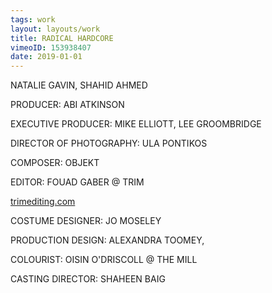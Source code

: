 ```yaml
---
tags: work
layout: layouts/work
title: RADICAL HARDCORE
vimeoID: 153938407
date: 2019-01-01
---
```


NATALIE GAVIN, SHAHID AHMED

PRODUCER: ABI ATKINSON

EXECUTIVE PRODUCER: MIKE ELLIOTT, LEE GROOMBRIDGE

DIRECTOR OF PHOTOGRAPHY: ULA PONTIKOS

COMPOSER: OBJEKT

EDITOR: FOUAD GABER @ TRIM

[trimediting.com](http://trimediting.com)

COSTUME DESIGNER: JO MOSELEY

PRODUCTION DESIGN: ALEXANDRA TOOMEY,

COLOURIST: OISIN O'DRISCOLL @ THE MILL

CASTING DIRECTOR: SHAHEEN BAIG

